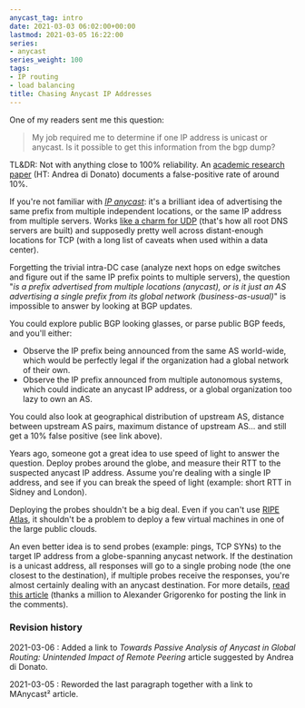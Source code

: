 ```yaml
---
anycast_tag: intro
date: 2021-03-03 06:02:00+00:00
lastmod: 2021-03-05 16:22:00
series:
- anycast
series_weight: 100
tags:
- IP routing
- load balancing
title: Chasing Anycast IP Addresses
---
```

One of my readers sent me this question:

> My job required me to determine if one IP address is unicast or anycast. Is it possible to get this information from the bgp dump?

TL&DR: Not with anything close to 100% reliability. An [academic research paper](https://www.eecis.udel.edu/~hnw/paper/sigcomm-ccr-2019.pdf) (HT: Andrea di Donato) documents a false-positive rate of around 10%.

If you're not familiar with *[IP anycast](https://blog.ipspace.net/2008/07/anycast.html)*: it's a brilliant idea of advertising the same prefix from multiple independent locations, or the same IP address from multiple servers. Works [like a charm for UDP](https://blog.ipspace.net/2019/10/worth-reading-anycast-dns-in-enterprise.html) (that's how all root DNS servers are built) and supposedly pretty well across distant-enough locations for TCP (with a long list of caveats when used within a data center).
<!--more-->
Forgetting the trivial intra-DC case (analyze next hops on edge switches and figure out if the same IP prefix points to multiple servers), the question "*is a prefix advertised from multiple locations (anycast), or is it just an AS advertising a single prefix from its global network (business-as-usual)*" is impossible to answer by looking at BGP updates.

You could explore public BGP looking glasses, or parse public BGP feeds, and you'll either:

* Observe the IP prefix being announced from the same AS world-wide, which would be perfectly legal if the organization had a global network of their own.
* Observe the IP prefix announced from multiple autonomous systems, which could indicate an anycast IP address, or a global organization too lazy to own an AS.

You could also look at geographical distribution of upstream AS, distance between upstream AS pairs, maximum distance of upstream AS... and still get a 10% false positive (see link above).

Years ago, someone got a great idea to use speed of light to answer the question. Deploy probes around the globe, and measure their RTT to the suspected anycast IP address. Assume you're dealing with a single IP address, and see if you can break the speed of light (example: short RTT in Sidney and London).

Deploying the probes shouldn't be a big deal. Even if you can't use [RIPE Atlas](https://atlas.ripe.net/), it shouldn't be a problem to deploy a few virtual machines in one of the large public clouds.

An even better idea is to send probes (example: pings, TCP SYNs) to the target IP address from a globe-spanning anycast network. If the destination is a unicast address, all responses will go to a single probing node (the one closest to the destination), if multiple probes receive the responses, you're almost certainly dealing with an anycast destination. For more details, [read this article](https://blog.apnic.net/2020/12/15/manycast2-using-anycast-to-measure-anycast/) (thanks a million to Alexander Grigorenko for posting the link in the comments).

### Revision history

2021-03-06
: Added a link to *‌Towards Passive Analysis of Anycast in Global Routing: Unintended Impact of Remote Peering* article suggested by Andrea di Donato.

2021-03-05
: Reworded the last paragraph together with a link to MAnycast² article.

